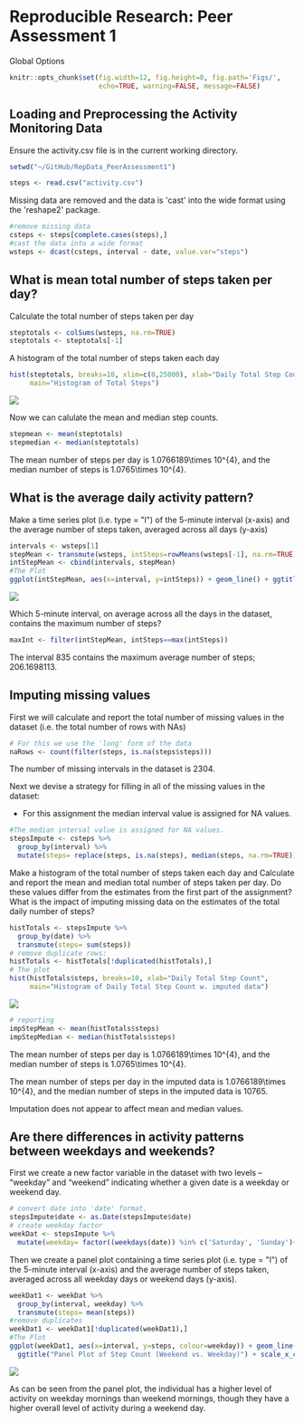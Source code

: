 # Reproducible Research: Peer Assessment 1
Global Options

```r
knitr::opts_chunk$set(fig.width=12, fig.height=8, fig.path='Figs/',
                      echo=TRUE, warning=FALSE, message=FALSE)
```

## Loading and Preprocessing the Activity Monitoring Data

Ensure the activity.csv file is in the current working directory.




```r
setwd("~/GitHub/RepData_PeerAssessment1")

steps <- read.csv("activity.csv")
```

Missing data are removed and the data is 'cast' into the wide format using
the 'reshape2' package.


```r
#remove missing data
csteps <- steps[complete.cases(steps),]
#cast the data into a wide format
wsteps <- dcast(csteps, interval ~ date, value.var="steps")
```

## What is mean total number of steps taken per day?

Calculate the total number of steps taken per day


```r
steptotals <- colSums(wsteps, na.rm=TRUE)
steptotals <- steptotals[-1]
```

A histogram of the total number of steps taken each day


```r
hist(steptotals, breaks=10, xlim=c(0,25000), xlab="Daily Total Step Count",
     main="Histogram of Total Steps")
```

![](Figs/unnamed-chunk-5-1.png) 

Now we can calulate the mean and median step counts.


```r
stepmean <- mean(steptotals)
stepmedian <- median(steptotals)
```

The mean number of steps per day is 1.0766189\times 10^{4}, and the median number of steps
is 1.0765\times 10^{4}.

## What is the average daily activity pattern?

Make a time series plot (i.e. type = "l") of the 5-minute interval (x-axis) and 
the average number of steps taken, averaged across all days (y-axis)


```r
intervals <- wsteps[1]
stepMean <- transmute(wsteps, intSteps=rowMeans(wsteps[-1], na.rm=TRUE))
intStepMean <- cbind(intervals, stepMean)
#The Plot
ggplot(intStepMean, aes(x=interval, y=intSteps)) + geom_line() + ggtitle("Mean Step Count per Interval") + scale_x_continuous(breaks=(seq(0,2500, by=200))) + xlab("5-Minute Interval") + ylab("Mean Step Count")
```

![](Figs/unnamed-chunk-7-1.png) 

Which 5-minute interval, on average across all the days in the dataset, contains
the maximum number of steps?


```r
maxInt <- filter(intStepMean, intSteps==max(intSteps))
```

The interval 835 contains the maximum average number of steps; 206.1698113.

## Imputing missing values

First we will calculate and report the total number of missing values in the dataset (i.e. the
total number of rows with NAs)


```r
# For this we use the 'long' form of the data
naRows <- count(filter(steps, is.na(steps$steps)))
```

The number of missing intervals in the dataset is 2304.

Next we devise a strategy for filling in all of the missing values in the dataset: 

- For this assignment the median interval value is assigned for NA values.


```r
#The median interval value is assigned for NA values.
stepsImpute <- csteps %>%
  group_by(interval) %>%
  mutate(steps= replace(steps, is.na(steps), median(steps, na.rm=TRUE)))
```

Make a histogram of the total number of steps taken each day and Calculate and 
report the mean and median total number of steps taken per day. Do these values 
differ from the estimates from the first part of the assignment? What is the 
impact of imputing missing data on the estimates of the total daily number of 
steps?


```r
histTotals <- stepsImpute %>%
  group_by(date) %>%
  transmute(steps= sum(steps))
# remove duplicate rows:
histTotals <- histTotals[!duplicated(histTotals),]
# The plot
hist(histTotals$steps, breaks=10, xlab="Daily Total Step Count",  
     main="Histogram of Daily Total Step Count w. imputed data")
```

![](Figs/unnamed-chunk-11-1.png) 

```r
# reporting
impStepMean <- mean(histTotals$steps)
impStepMedian <- median(histTotals$steps)
```

The mean number of steps per day is 1.0766189\times 10^{4}, and the median number of steps
is 1.0765\times 10^{4}.

The mean number of steps per day in the imputed data is 1.0766189\times 10^{4}, and the
median number of steps in the imputed data is 10765.

Imputation does not appear to affect mean and median values.

## Are there differences in activity patterns between weekdays and weekends?

First we create a new factor variable in the dataset with two levels – “weekday” and 
“weekend” indicating whether a given date is a weekday or weekend day.


```r
# convert date into 'date' format.
stepsImpute$date <- as.Date(stepsImpute$date)
# create weekday factor
weekDat <- stepsImpute %>%
  mutate(weekday= factor((weekdays(date)) %in% c('Saturday', 'Sunday')+1L, levels=1:2, labels=c('weekday', 'weekend')))
```

Then we create a panel plot containing a time series plot (i.e. type = "l") of the 5-minute 
interval (x-axis) and the average number of steps taken, averaged across all 
weekday days or weekend days (y-axis).


```r
weekDat1 <- weekDat %>%
  group_by(interval, weekday) %>%
  transmute(steps= mean(steps))
#remove duplicates
weekDat1 <- weekDat1[!duplicated(weekDat1),]
#The Plot
ggplot(weekDat1, aes(x=interval, y=steps, colour=weekday)) + geom_line() + 
  ggtitle("Panel Plot of Step Count (Weekend vs. Weekday)") + scale_x_continuous(breaks=(seq(0,2500, by=200))) + xlab("5-Minute Interval") + ylab("Mean Step Count") + facet_grid(weekday~.)
```

![](Figs/unnamed-chunk-13-1.png) 

As can be seen from the panel plot, the individual has a higher level of activity
on weekday mornings than weekend mornings, though they have a higher overall level
of activity during a weekend day.
